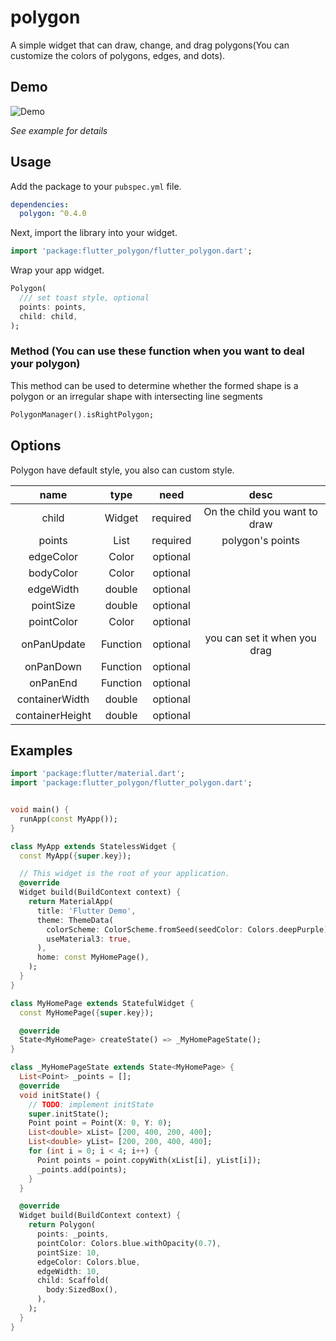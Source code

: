 # polygon

A simple widget that can draw, change, and drag polygons(You can customize the colors of polygons, edges, and dots).


## Demo

![Demo](https://github.com/jyljames/flutter_polygon_widget/blob/main/petal_20240328_222027.gif)

*See example for details*


## Usage

Add the package to your `pubspec.yml` file.

```yml
dependencies:
  polygon: ^0.4.0
```

Next, import the library into your widget.

```dart
import 'package:flutter_polygon/flutter_polygon.dart';
```

Wrap your app widget.

```dart
Polygon(
  /// set toast style, optional
  points: points,
  child: child,
);
```

### Method (You can use these function when you want to deal your polygon)

This method can be used to determine whether the formed shape is a polygon or an irregular shape with intersecting line segments

```dart
PolygonManager().isRightPolygon;
```


## Options

Polygon have default style, you also can custom style.


|      name       |          type           |   need   |             desc              |
|:---------------:|:-----------------------:|:--------:|:-----------------------------:|
|      child      |         Widget          | required | On the child you want to draw |
|     points      |       List<Point>       | required |       polygon's points        |
|    edgeColor    |          Color          | optional |                               |
|    bodyColor    |          Color          | optional |                               |
|    edgeWidth    |         double          | optional |                               |
|    pointSize    |         double          | optional |                               |
|   pointColor    |          Color          | optional |                               |
|   onPanUpdate   |        Function         | optional | you can set it when you drag  |
|    onPanDown    |        Function         | optional |                               |
|    onPanEnd     |        Function         | optional |                               |
| containerWidth  |         double          | optional |                               |
| containerHeight |         double          | optional |                               |


## Examples

```dart
import 'package:flutter/material.dart';
import 'package:flutter_polygon/flutter_polygon.dart';


void main() {
  runApp(const MyApp());
}

class MyApp extends StatelessWidget {
  const MyApp({super.key});

  // This widget is the root of your application.
  @override
  Widget build(BuildContext context) {
    return MaterialApp(
      title: 'Flutter Demo',
      theme: ThemeData(
        colorScheme: ColorScheme.fromSeed(seedColor: Colors.deepPurple),
        useMaterial3: true,
      ),
      home: const MyHomePage(),
    );
  }
}

class MyHomePage extends StatefulWidget {
  const MyHomePage({super.key});

  @override
  State<MyHomePage> createState() => _MyHomePageState();
}

class _MyHomePageState extends State<MyHomePage> {
  List<Point> _points = [];
  @override
  void initState() {
    // TODO: implement initState
    super.initState();
    Point point = Point(X: 0, Y: 0);
    List<double> xList= [200, 400, 200, 400];
    List<double> yList= [200, 200, 400, 400];
    for (int i = 0; i < 4; i++) {
      Point points = point.copyWith(xList[i], yList[i]);
      _points.add(points);
    }
  }

  @override
  Widget build(BuildContext context) {
    return Polygon(
      points: _points,
      pointColor: Colors.blue.withOpacity(0.7),
      pointSize: 10,
      edgeColor: Colors.blue,
      edgeWidth: 10,
      child: Scaffold(
        body:SizedBox(),
      ),
    );
  }
}

```

